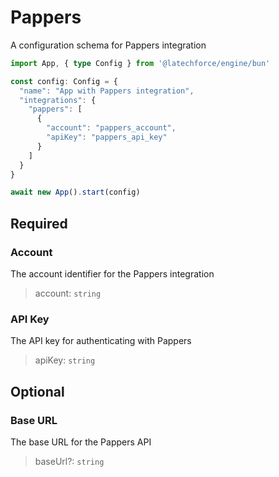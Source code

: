 # Pappers

A configuration schema for Pappers integration

```ts
import App, { type Config } from '@latechforce/engine/bun'

const config: Config = {
  "name": "App with Pappers integration",
  "integrations": {
    "pappers": [
      {
        "account": "pappers_account",
        "apiKey": "pappers_api_key"
      }
    ]
  }
}

await new App().start(config)
```
## Required

### Account

The account identifier for the Pappers integration
>account: `string`

### API Key

The API key for authenticating with Pappers
>apiKey: `string`

## Optional

### Base URL

The base URL for the Pappers API
>baseUrl?: `string`

